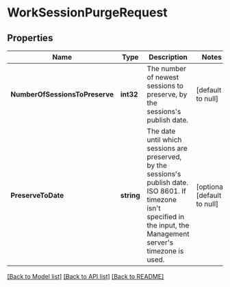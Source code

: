 # WorkSessionPurgeRequest

## Properties
Name | Type | Description | Notes
------------ | ------------- | ------------- | -------------
**NumberOfSessionsToPreserve** | **int32** | The number of newest sessions to preserve, by the sessions&#39;s publish date. | [default to null]
**PreserveToDate** | **string** | The date until which sessions are preserved, by the sessions&#39;s publish date. ISO 8601. If timezone isn&#39;t specified in the input, the Management server&#39;s timezone is used. | [optional] [default to null]

[[Back to Model list]](../README.md#documentation-for-models) [[Back to API list]](../README.md#documentation-for-api-endpoints) [[Back to README]](../README.md)


